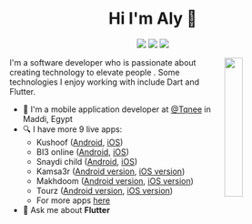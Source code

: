
<h1 align="center">Hi I'm Aly 👋</h1>
<p align="center">
    <a href="https://twitter.com/alzoldik"><img src="https://img.shields.io/badge/twitter-%231FA1F1?style=flat&logo=twitter&logoColor=white"/></a>
    <a href="https://www.linkedin.com/in/alzoldik/"><img src="https://img.shields.io/badge/linkedin-%230177B5?style=flat&logo=linkedin&logoColor=white"/></a>
    <a href="https://www.instagram.com/alzoldik_/"><img src="https://img.shields.io/badge/instagram-%23E4415F?style=flat&logo=instagram&logoColor=white"/></a>
  </p>
  
  <img src="https://www.codemade.io/wp-content/uploads/2018/04/hire-angularjs-developers-offshore-angularjs-programmers-152343160384kng.png" align="right" width="25%"/>

I'm a software developer who is passionate about creating technology to elevate people . Some technologies I enjoy working with include Dart and Flutter.

- 🔭 I'm a mobile application developer at [@Tqnee](https://www.tqnee.com.sa/) in Maddi, Egypt
- 🔍 I have more 9 live apps: 
   - Kushoof ([Android](https://play.google.com/store/apps/details?id=com.tqnee.kushoof), [iOS](https://apps.apple.com/us/app/%D9%83%D8%B4%D9%88%D9%81/id1522198829))
   - BI3 online ([Android](https://play.google.com/store/apps/details?id=io.rnlab.BI3), [iOS](https://apps.apple.com/us/app/%D8%A8%D9%8A%D8%B9%D8%A7%D9%88%D9%86%D9%84%D8%A7%D9%8A%D9%86/id1575979530))
   - Snaydi child ([Android](https://play.google.com/store/apps/details?id=com.tqnee.sanaydiparent), [iOS](https://apps.apple.com/us/app/id1476991744))
   - Kamsa3r  ([Android version](https://play.google.com/store/apps/details?id=com.tqnee.kamsa3r), [iOS version](https://apps.apple.com/us/app/%D9%83%D9%85-%D8%B3%D8%B9%D8%B1/id1459809033))
   - Makhdoom   ([Android version](https://play.google.com/store/apps/details?id=com.tqnee.makhdoum), [iOS version](https://apps.apple.com/us/app/%D9%85%D8%AE%D8%AF%D9%88%D9%88%D9%85/id1498378815))
   - Tourz  ([Android version](https://play.google.com/store/apps/details?id=com.tqnee.tourz), [iOS version](https://apps.apple.com/eg/app/tourz/id1509103073))
   - For more apps [here](https://apps.apple.com/us/developer/tqnee/id1439673113?see-all=i-phone-apps)
- 💬 Ask me about **Flutter**
